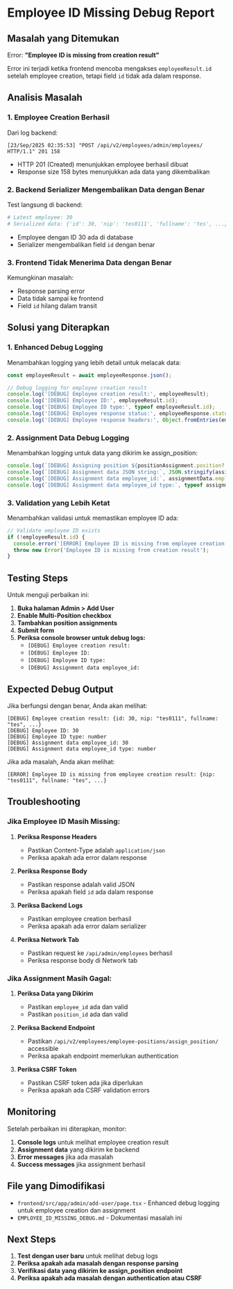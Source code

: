 # Employee ID Missing Debug Report

## Masalah yang Ditemukan

Error: **"Employee ID is missing from creation result"**

Error ini terjadi ketika frontend mencoba mengakses `employeeResult.id` setelah employee creation, tetapi field `id` tidak ada dalam response.

## Analisis Masalah

### 1. **Employee Creation Berhasil**
Dari log backend:
```
[23/Sep/2025 02:35:53] "POST /api/v2/employees/admin/employees/ HTTP/1.1" 201 158
```
- HTTP 201 (Created) menunjukkan employee berhasil dibuat
- Response size 158 bytes menunjukkan ada data yang dikembalikan

### 2. **Backend Serializer Mengembalikan Data dengan Benar**
Test langsung di backend:
```python
# Latest employee: 30
# Serialized data: {'id': 30, 'nip': 'tes0111', 'fullname': 'tes', ...}
```
- Employee dengan ID 30 ada di database
- Serializer mengembalikan field `id` dengan benar

### 3. **Frontend Tidak Menerima Data dengan Benar**
Kemungkinan masalah:
- Response parsing error
- Data tidak sampai ke frontend
- Field `id` hilang dalam transit

## Solusi yang Diterapkan

### 1. **Enhanced Debug Logging**
Menambahkan logging yang lebih detail untuk melacak data:

```typescript
const employeeResult = await employeeResponse.json();

// Debug logging for employee creation result
console.log('[DEBUG] Employee creation result:', employeeResult);
console.log('[DEBUG] Employee ID:', employeeResult.id);
console.log('[DEBUG] Employee ID type:', typeof employeeResult.id);
console.log('[DEBUG] Employee response status:', employeeResponse.status);
console.log('[DEBUG] Employee response headers:', Object.fromEntries(employeeResponse.headers.entries()));
```

### 2. **Assignment Data Debug Logging**
Menambahkan logging untuk data yang dikirim ke assign_position:

```typescript
console.log(`[DEBUG] Assigning position ${positionAssignment.position?.name || positionAssignment.position_id}:`, assignmentData);
console.log(`[DEBUG] Assignment data JSON string:`, JSON.stringify(assignmentData));
console.log(`[DEBUG] Assignment data employee_id:`, assignmentData.employee_id);
console.log(`[DEBUG] Assignment data employee_id type:`, typeof assignmentData.employee_id);
```

### 3. **Validation yang Lebih Ketat**
Menambahkan validasi untuk memastikan employee ID ada:

```typescript
// Validate employee ID exists
if (!employeeResult.id) {
  console.error('[ERROR] Employee ID is missing from employee creation result:', employeeResult);
  throw new Error('Employee ID is missing from creation result');
}
```

## Testing Steps

Untuk menguji perbaikan ini:

1. **Buka halaman Admin > Add User**
2. **Enable Multi-Position checkbox**
3. **Tambahkan position assignments**
4. **Submit form**
5. **Periksa console browser untuk debug logs:**
   - `[DEBUG] Employee creation result:`
   - `[DEBUG] Employee ID:`
   - `[DEBUG] Employee ID type:`
   - `[DEBUG] Assignment data employee_id:`

## Expected Debug Output

Jika berfungsi dengan benar, Anda akan melihat:
```
[DEBUG] Employee creation result: {id: 30, nip: "tes0111", fullname: "tes", ...}
[DEBUG] Employee ID: 30
[DEBUG] Employee ID type: number
[DEBUG] Assignment data employee_id: 30
[DEBUG] Assignment data employee_id type: number
```

Jika ada masalah, Anda akan melihat:
```
[ERROR] Employee ID is missing from employee creation result: {nip: "tes0111", fullname: "tes", ...}
```

## Troubleshooting

### Jika Employee ID Masih Missing:

1. **Periksa Response Headers**
   - Pastikan Content-Type adalah `application/json`
   - Periksa apakah ada error dalam response

2. **Periksa Response Body**
   - Pastikan response adalah valid JSON
   - Periksa apakah field `id` ada dalam response

3. **Periksa Backend Logs**
   - Pastikan employee creation berhasil
   - Periksa apakah ada error dalam serializer

4. **Periksa Network Tab**
   - Pastikan request ke `/api/admin/employees` berhasil
   - Periksa response body di Network tab

### Jika Assignment Masih Gagal:

1. **Periksa Data yang Dikirim**
   - Pastikan `employee_id` ada dan valid
   - Pastikan `position_id` ada dan valid

2. **Periksa Backend Endpoint**
   - Pastikan `/api/v2/employees/employee-positions/assign_position/` accessible
   - Periksa apakah endpoint memerlukan authentication

3. **Periksa CSRF Token**
   - Pastikan CSRF token ada jika diperlukan
   - Periksa apakah ada CSRF validation errors

## Monitoring

Setelah perbaikan ini diterapkan, monitor:

1. **Console logs** untuk melihat employee creation result
2. **Assignment data** yang dikirim ke backend
3. **Error messages** jika ada masalah
4. **Success messages** jika assignment berhasil

## File yang Dimodifikasi

- `frontend/src/app/admin/add-user/page.tsx` - Enhanced debug logging untuk employee creation dan assignment
- `EMPLOYEE_ID_MISSING_DEBUG.md` - Dokumentasi masalah ini

## Next Steps

1. **Test dengan user baru** untuk melihat debug logs
2. **Periksa apakah ada masalah dengan response parsing**
3. **Verifikasi data yang dikirim ke assign_position endpoint**
4. **Periksa apakah ada masalah dengan authentication atau CSRF**
